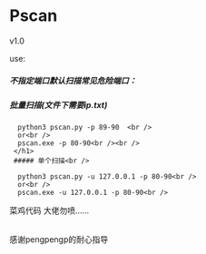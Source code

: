 # Pscan

v1.0

use:
##### *不指定端口默认扫描常见危险端口：*<br />
##### 批量扫描(文件下需要ip.txt)<br />
```
  python3 pscan.py -p 89-90  <br />
  or<br />
  pscan.exe -p 80-90<br /><br />
 </h1>
 ##### 单个扫描<br />

  python3 pscan.py -u 127.0.0.1 -p 80-90<br />
  or<br />
  pscan.exe -u 127.0.0.1 -p 80-90<br />
```

菜鸡代码 大佬勿喷......<br /><br />

感谢pengpengp的耐心指导
